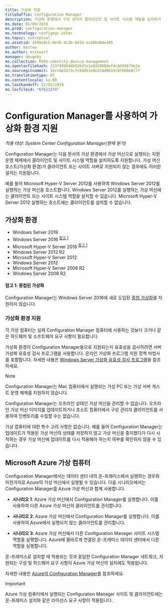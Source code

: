```yaml
---
title: 가상화 지원
titleSuffix: Configuration Manager
description: 가상화 환경에서 구성 관리자 클라이언트 및 사이트 시스템 역할을 설치하기 위한 요구 사항입니다.
ms.date: 01/09/2019
ms.prod: configuration-manager
ms.technology: configmgr-other
ms.topic: conceptual
ms.assetid: 1098e8c5-9676-4c2b-841b-ec88bd04e495
author: mestew
ms.author: mstewart
manager: dougeby
ms.collection: M365-identity-device-management
ms.openlocfilehash: 313f49804bb526d3a1e8d208b8efdc849d674e2e
ms.sourcegitcommit: 1bccb61bf3c7c69d51e0e224d0619c8f608e8777
ms.translationtype: HT
ms.contentlocale: ko-KR
ms.lasthandoff: 12/05/2019
ms.locfileid: "67623374"
---
```

# <a name="support-for-virtualization-environments-with-configuration-manager"></a>Configuration Manager를 사용하여 가상화 환경 지원

*적용 대상: System Center Configuration Manager(현재 분기)*

Configuration Manager는 다음 문서의 가상 환경에서 가상 머신으로 실행되는 지원 운영 체제에서 클라이언트 및 사이트 시스템 역할을 설치하도록 지원합니다. 가상 머신 호스트(가상화 환경)가 클라이언트 또는 사이트 서버로 지원되지 않는 경우에도 이러한 설치는 지원됩니다.  

예를 들어 Microsoft Hyper-V Server 2012를 사용하여 Windows Server 2012를 실행하는 가상 머신을 호스트합니다. Windows Server 2012를 실행하는 가상 머신에는 클라이언트 또는 사이트 시스템 역할을 설치할 수 있습니다. Microsoft Hyper-V Server 2012 실행하는 호스트에는 클라이언트를 설치할 수 없습니다.  


## <a name="virtualization-environments"></a>가상화 환경

- Windows Server 2019  
- Windows Server 2016 <sup>[참고 1](#bkmk_note1)</sup>  
- Microsoft Hyper-V Server 2016 <sup>[참고 1](#bkmk_note1)</sup>  
- Windows Server 2012 R2  
- Microsoft Hyper-V Server 2012  
- Windows Server 2012  
- Microsoft Hyper-V Server 2008 R2  
- Windows Server 2008 R2  

#### <a name="bkmk_note1"></a> 참고 1: 중첩된 가상화
Configuration Manager는 Windows Server 2016에 새로 도입된 [중첩 가상화](/windows-server/virtualization/hyper-v/What-s-new-in-Hyper-V-on-Windows#nested-virtualization-new)를 지원하지 않습니다.


### <a name="virtualization-environment-support"></a>가상화 환경 지원

각 가상 컴퓨터는 실제 Configuration Manager 컴퓨터에 사용하는 것보다 크거나 같은 하드웨어 및 소프트웨어 요구 사항이 필요합니다.  

가상화 환경이 Configuration Manager용으로 지원되는지 유효성을 검사하려면 서버 가상화 유효성 검사 프로그램을 사용합니다. 온라인 가상화 프로그램 지원 정책 마법사를 포함합니다. 자세한 내용은 [Windows Server 가상화 유효성 검사 프로그램](https://www.windowsservercatalog.com/svvp.aspx)을 참조하세요.  

> [!NOTE]  
> Configuration Manager는 Mac 컴퓨터에서 실행되는 가상 PC 또는 가상 서버 게스트 운영 체제를 지원하지 않습니다.  

Configuration Manager는 오프라인 상태인 가상 머신을 관리할 수 없습니다. 오프라인 가상 머신 이미지를 업데이트하거나 호스트 컴퓨터에서 구성 관리자 클라이언트를 사용하여 인벤토리를 수집할 수는 없습니다.  

가상 컴퓨터에 대한 특수 고려 사항은 없습니다. 예를 들어 Configuration Manager는 업데이트가 적용된 가상 머신의 상태를 저장하지 않고 가상 머신을 중지했다가 다시 시작하는 경우 가상 머신에 업데이트를 다시 적용해야 하는지 여부를 확인하지 않을 수 있습니다.  



##  <a name="bkmk_Azure"></a> Microsoft Azure 가상 컴퓨터  

Configuration Manager에서는 데이터 센터 내의 온-프레미스에서 실행하는 경우와 마찬가지로 Azure의 가상 머신에서 실행될 수 있습니다. 다음 시나리오에서는 Configuration Manager를 Azure 가상 머신과 함께 사용합니다.  

- **시나리오 1**: Azure 가상 머신에서 Configuration Manager를 실행합니다. 이를 사용하여 다른 Azure 가상 머신의 클라이언트를 관리합니다.  

- **시나리오 2**: Azure 가상 머신에서 Configuration Manager를 실행합니다. 이를 사용하여 Azure에서 실행되지 않는 클라이언트를 관리합니다.  

- **시나리오 3**: Azure 가상 머신에서 다른 Configuration Manager 사이트 시스템 역할을 실행합니다. Azure에 올바르게 연결된 온-프레미스 데이터 센터에서 다른 역할을 실행합니다.  

온-프레미스로 설치할 때 적용되는 것과 동일한 Configuration Manager 네트워크, 지원되는 구성 및 하드웨어 요구 사항이 Azure 가상 머신의 설치에도 적용됩니다.  

자세한 내용은 [Azure의 Configuration Manager](/sccm/core/understand/configuration-manager-on-azure)를 참조하세요.

> [!IMPORTANT]  
> Azure 가상 컴퓨터에서 실행되는 Configuration Manager 사이트 및 클라이언트에는 온-프레미스 설치와 같은 라이선스 요구 사항이 적용됩니다.  
